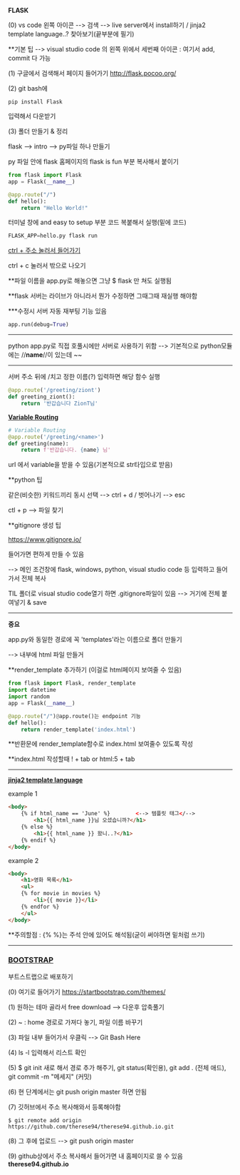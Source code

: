 **FLASK**

(0) vs code 왼쪽 아이콘 --> 검색 --> live server에서 install하기 / jinja2 template language..? 찾아보기(끝부분에 필기)

**기본 팁 --> visual studio code 의 왼쪽 위에서 세번째 아이콘 : 여기서 add, commit 다 가능

(1) 구글에서 검색해서 페이지 들어가기 http://flask.pocoo.org/

(2) git bash에 

```
pip install Flask
```

입력해서 다운받기



(3) 폴더 만들기 & 정리

flask --> intro --> py파일 하나 만들기

py 파일 안에   flask 홈페이지의 flask is fun 부분 복사해서 붙이기

```python
from flask import Flask
app = Flask(__name__)

@app.route("/")
def hello():
    return "Hello World!"
```



터미널 창에 and easy to setup 부분 코드 복붙해서 실행(밑에 코드)

```python
FLASK_APP=hello.py flask run
```



<u>ctrl + 주소 눌러서 들어가기</u>

ctrl + c 눌러서 밖으로 나오기



**파일 이름을 app.py로 해놓으면 그냥 $ flask 만 쳐도 실행됨

**flask 서버는 라이브가 아니라서 뭔가 수정하면 그때그때 재실행 해야함

***수정시 서버 자동 재부팅 기능 있음

```python
app.run(debug=True)
```

*********************************************************************************************************************************************************************************************************************************************************************************************************************************************************************************************************************

python app.py로 직접 호풀시에만 서버로 사용하기 위함 --> 기본적으로  python모듈에는 //__name__//이 있는데 ~~

----------------------------------------------------------------------------------------------------------------------------------------------------------------



서버 주소 뒤에 /치고 정한 이름(?) 입력하면 해당 함수 실행

```python
@app.route('/greeting/ziont')
def greeting_ziont():
    return '반갑습니다 ZionT님'
```

**<u>Variable Routing</u>**

```python
# Variable Routing
@app.route('/greeting/<name>')
def greeting(name):
    return f'반갑습니다. {name} 님' 
```

url 에서 variable을 받을 수 있음(기본적으로 str타입으로 받음)



**python 팁

같은(비슷한) 키워드끼리 동시 선택 --> ctrl + d	/	벗어나기 --> esc 

ctl + p --> 파일 찾기



**gitignore 생성 팁

https://www.gitignore.io/ 

들어가면 편하게 만들 수 있음

--> 메인 조건창에 flask, windows, python, visual studio code 등 입력하고 들어가서 전체 복사



TIL 폴더로 visual studio code열기 하면 .gitignore파일이 있음 --> 거기에 전체 붙여넣기 & save

---------------------------------------------------------------------------------------------------------

**중요**

app.py와 동일한 경로에 꼭 'templates'라는 이름으로 폴더 만들기

--> 내부에 html 파일 만들거

**render_template 추가하기 (이걸로 html페이지 보여줄 수 있음)

```python
from flask import Flask, render_template
import datetime
import random
app = Flask(__name__)

@app.route("/")@app.route()는 endpoint 기능
def hello():
    return render_template('index.html')
```

**반환문에 render_template함수로 index.html 보여줄수 있도록 작성

**index.html 작성할때 			! + tab 	or	 html:5 + tab 



-------------------------------------------------------------------------------------

**<u>jinja2 template language</u>**

example 1

```html
<body>	
    {% if html_name == 'June' %}		<--> 템플릿 태그</-->
        <h1>{{ html_name }}님 오셨습니까?</h1>
    {% else %}
        <h1>{{ html_name }} 왔니..?</h1>    
    {% endif %}
</body>
```

example 2

```html
<body>
    <h1>영화 목록</h1>
    <ul>
    {% for movie in movies %}
        <li>{{ movie }}</li>
    {% endfor %}
    </ul>
</body>
```

**주의할점 :  {% %}는 주석 안에 있어도 해석됨(굳이 써야하면 밑처럼 쓰기)

<!-- {# #} -->





--------------------------------------------------------------------------------

### **<u>BOOTSTRAP</u>**

부트스트랩으로 배포하기



(0) 여기로 들어가기 https://startbootstrap.com/themes/

(1) 원하는 테마 골라서 free download --> 다운후 압축풀기

(2) ~ : home 경로로 가져다 놓기, 파일 이름 바꾸기

(3) 파일 내부 들어가서 우클릭 --> Git Bash Here

(4) ls -l  입력해서 리스트 확인

(5) $ git init 새로 해서 경로 추가 해주기, git status(확인용), git add . (전체 애드), git commit -m "메세지" (커밋)

(6) 현 단계에서는 git push origin master 하면 안됨

(7) 깃허브에서 주소 복사해와서 등록해야함

```
$ git remote add origin https://github.com/therese94/therese94.github.io.git
```

(8) 그 후에 업로드 --> git push origin master

(9) github상에서 주소 복사해서 들어가면 내 홈페이지로 쓸 수 있음			**therese94.github.io** 


